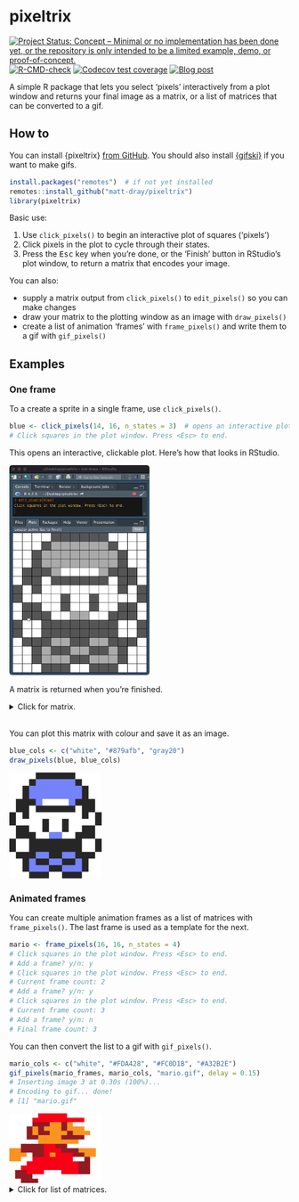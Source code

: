
<!-- README.md is generated from README.Rmd. Please edit that file -->

# pixeltrix

<!-- badges: start -->

[![Project Status: Concept – Minimal or no implementation has been done
yet, or the repository is only intended to be a limited example, demo,
or
proof-of-concept.](https://www.repostatus.org/badges/latest/concept.svg)](https://www.repostatus.org/#concept)
[![R-CMD-check](https://github.com/matt-dray/tamRgo/workflows/R-CMD-check/badge.svg)](https://github.com/matt-dray/tamRgo/actions)
[![Codecov test
coverage](https://codecov.io/gh/matt-dray/pixeltrix/branch/main/graph/badge.svg)](https://app.codecov.io/gh/matt-dray/pixeltrix?branch=main)
[![Blog
post](https://img.shields.io/badge/rostrum.blog-post-008900?labelColor=000000&logo=data%3Aimage%2Fgif%3Bbase64%2CR0lGODlhEAAQAPEAAAAAABWCBAAAAAAAACH5BAlkAAIAIf8LTkVUU0NBUEUyLjADAQAAACwAAAAAEAAQAAAC55QkISIiEoQQQgghRBBCiCAIgiAIgiAIQiAIgSAIgiAIQiAIgRAEQiAQBAQCgUAQEAQEgYAgIAgIBAKBQBAQCAKBQEAgCAgEAoFAIAgEBAKBIBAQCAQCgUAgEAgCgUBAICAgICAgIBAgEBAgEBAgEBAgECAgICAgECAQIBAQIBAgECAgICAgICAgECAQECAQICAgICAgICAgEBAgEBAgEBAgICAgICAgECAQIBAQIBAgECAgICAgIBAgECAQECAQIBAgICAgIBAgIBAgEBAgECAgECAgICAgICAgECAgECAgQIAAAQIKAAAh%2BQQJZAACACwAAAAAEAAQAAAC55QkIiESIoQQQgghhAhCBCEIgiAIgiAIQiAIgSAIgiAIQiAIgRAEQiAQBAQCgUAQEAQEgYAgIAgIBAKBQBAQCAKBQEAgCAgEAoFAIAgEBAKBIBAQCAQCgUAgEAgCgUBAICAgICAgIBAgEBAgEBAgEBAgECAgICAgECAQIBAQIBAgECAgICAgICAgECAQECAQICAgICAgICAgEBAgEBAgEBAgICAgICAgECAQIBAQIBAgECAgICAgIBAgECAQECAQIBAgICAgIBAgIBAgEBAgECAgECAgICAgICAgECAgECAgQIAAAQIKAAA7)](https://www.rostrum.blog/2022/09/24/pixeltrix/)
<!-- badges: end -->

A simple R package that lets you select ‘pixels’ interactively from a
plot window and returns your final image as a matrix, or a list of
matrices that can be converted to a gif.

## How to

You can install {pixeltrix} [from
GitHub](https://github.com/matt-dray/pixeltrix). You should also install
[{gifski}](https://cloud.r-project.org/web/packages/gifski/index.html)
if you want to make gifs.

``` r
install.packages("remotes")  # if not yet installed
remotes::install_github("matt-dray/pixeltrix")
library(pixeltrix)
```

Basic use:

1.  Use `click_pixels()` to begin an interactive plot of squares
    (‘pixels’)
2.  Click pixels in the plot to cycle through their states.
3.  Press the <kbd>Esc</kbd> key when you’re done, or the ‘Finish’
    button in RStudio’s plot window, to return a matrix that encodes
    your image.

You can also:

-   supply a matrix output from `click_pixels()` to `edit_pixels()` so
    you can make changes
-   draw your matrix to the plotting window as an image with
    `draw_pixels()`
-   create a list of animation ‘frames’ with `frame_pixels()` and write
    them to a gif with `gif_pixels()`

## Examples

### One frame

To a create a sprite in a single frame, use `click_pixels()`.

``` r
blue <- click_pixels(14, 16, n_states = 3)  # opens an interactive plot
# Click squares in the plot window. Press <Esc> to end.
```

This opens an interactive, clickable plot. Here’s how that looks in
RStudio.

<img src="man/figures/blue_rstudio.png" alt="An RStudio window. The console has run the function edit_pixels(blue) and has printed the message 'click squares in the plot window, press Esc to end.' In the plot pane is a 14 by 16 pixel grid with a sprite of the main character from the first generation of Pokemon games for the Game Boy. The background is white, the outlines are dark grey and the highlights are light grey. There's a black grid around the pixels." width="50%">

A matrix is returned when you’re finished.

<details>
<summary>
Click for matrix.
</summary>

``` r
pixeltrix::blue  # # made available in the package
#       [,1] [,2] [,3] [,4] [,5] [,6] [,7] [,8] [,9] [,10] [,11] [,12] [,13]
#  [1,]    0    0    0    0    2    2    2    2    2     2     0     0     0
#  [2,]    0    0    0    2    1    1    1    1    1     1     2     0     0
#  [3,]    0    0    2    1    1    1    1    1    1     1     1     2     0
#  [4,]    0    0    2    1    1    1    1    1    1     1     1     2     0
#  [5,]    0    2    2    2    1    0    0    0    0     1     2     2     2
#  [6,]    0    2    2    0    2    2    2    2    2     2     0     2     2
#  [7,]    2    0    2    0    0    0    0    0    0     0     0     2     0
#  [8,]    2    0    0    0    0    2    0    0    2     0     0     0     0
#  [9,]    0    2    2    0    0    2    0    0    2     0     0     2     2
# [10,]    0    2    2    2    0    0    1    1    0     0     2     2     2
# [11,]    2    0    0    2    2    2    2    2    2     2     2     0     0
# [12,]    2    0    0    2    2    2    2    2    2     2     2     0     0
# [13,]    0    2    2    2    1    1    2    2    1     1     2     2     2
# [14,]    0    0    2    1    2    2    1    1    2     2     1     2     0
# [15,]    0    0    2    1    1    1    2    2    1     1     1     2     0
# [16,]    0    0    0    2    2    2    0    0    2     2     2     0     0
#       [,14]
#  [1,]     0
#  [2,]     0
#  [3,]     0
#  [4,]     0
#  [5,]     0
#  [6,]     0
#  [7,]     2
#  [8,]     2
#  [9,]     0
# [10,]     0
# [11,]     2
# [12,]     2
# [13,]     0
# [14,]     0
# [15,]     0
# [16,]     0
```

</details>

<br>

You can plot this matrix with colour and save it as an image.

``` r
blue_cols <- c("white", "#879afb", "gray20")
draw_pixels(blue, blue_cols)
```

<img src="man/figures/blue_draw.png" alt="A 14 by 16 pixel grid with a sprite of the main character from the first generation of Pokemon games for the Game Boy. The background is white, the outlines are dark grey and the highlights are light blue." width="33%">

### Animated frames

You can create multiple animation frames as a list of matrices with
`frame_pixels()`. The last frame is used as a template for the next.

``` r
mario <- frame_pixels(16, 16, n_states = 4)
# Click squares in the plot window. Press <Esc> to end.
# Add a frame? y/n: y
# Click squares in the plot window. Press <Esc> to end.
# Current frame count: 2
# Add a frame? y/n: y
# Click squares in the plot window. Press <Esc> to end.
# Current frame count: 3
# Add a frame? y/n: n
# Final frame count: 3
```

You can then convert the list to a gif with `gif_pixels()`.

``` r
mario_cols <- c("white", "#FDA428", "#FC0D1B", "#A32B2E")
gif_pixels(mario_frames, mario_cols, "mario.gif", delay = 0.15)
# Inserting image 3 at 0.30s (100%)...
# Encoding to gif... done!
# [1] "mario.gif"
```

<img src="man/figures/mario.gif" alt="An animated 16 by 16 pixel grid with a coloured sprite of Mario from the original Super Mario Bros for the NES. There are three frames that each show a step in Mario's walk cycle." width="33%">

<details>
<summary>
Click for list of matrices.
</summary>

``` r
pixeltrix::mario  # made available in the package
# [[1]]
#       [,1] [,2] [,3] [,4] [,5] [,6] [,7] [,8] [,9] [,10] [,11] [,12] [,13]
#  [1,]    0    0    0    0    0    2    2    2    2     2     0     0     0
#  [2,]    0    0    0    0    2    2    2    2    2     2     2     2     2
#  [3,]    0    0    0    0    3    3    3    1    1     3     1     0     0
#  [4,]    0    0    0    3    1    3    1    1    1     3     1     1     1
#  [5,]    0    0    0    3    1    3    3    1    1     1     3     1     1
#  [6,]    0    0    0    3    3    1    1    1    1     3     3     3     3
#  [7,]    0    0    0    0    0    1    1    1    1     1     1     1     0
#  [8,]    0    0    3    3    3    3    2    2    3     3     0     0     0
#  [9,]    1    1    3    3    3    3    2    2    2     3     3     3     1
# [10,]    1    1    1    0    3    3    2    1    2     2     2     3     3
# [11,]    1    1    0    0    2    2    2    2    2     2     2     0     0
# [12,]    0    0    0    2    2    2    2    2    2     2     2     2     3
# [13,]    0    0    2    2    2    2    2    2    2     2     2     2     3
# [14,]    0    3    3    2    2    2    0    0    0     2     2     2     3
# [15,]    0    3    3    3    0    0    0    0    0     0     0     0     0
# [16,]    0    0    3    3    3    0    0    0    0     0     0     0     0
#       [,14] [,15] [,16]
#  [1,]     0     0     0
#  [2,]     0     0     0
#  [3,]     0     0     0
#  [4,]     0     0     0
#  [5,]     1     0     0
#  [6,]     0     0     0
#  [7,]     0     0     0
#  [8,]     0     0     0
#  [9,]     1     1     0
# [10,]     1     1     0
# [11,]     3     0     0
# [12,]     3     0     0
# [13,]     3     0     0
# [14,]     3     0     0
# [15,]     0     0     0
# [16,]     0     0     0
# 
# [[2]]
#       [,1] [,2] [,3] [,4] [,5] [,6] [,7] [,8] [,9] [,10] [,11] [,12] [,13]
#  [1,]    0    0    0    0    0    2    2    2    2     2     0     0     0
#  [2,]    0    0    0    0    2    2    2    2    2     2     2     2     2
#  [3,]    0    0    0    0    3    3    3    1    1     3     1     0     0
#  [4,]    0    0    0    3    1    3    1    1    1     3     1     1     1
#  [5,]    0    0    0    3    1    3    3    1    1     1     3     1     1
#  [6,]    0    0    0    3    3    1    1    1    1     3     3     3     3
#  [7,]    0    0    0    0    0    1    1    1    1     1     1     1     0
#  [8,]    0    0    0    0    3    3    2    3    3     3     0     0     0
#  [9,]    0    0    0    3    3    3    3    2    2     3     3     0     0
# [10,]    0    0    0    3    3    3    2    2    1     2     2     1     0
# [11,]    0    0    0    3    3    3    3    2    2     2     2     2     0
# [12,]    0    0    0    2    3    3    1    1    1     2     2     2     0
# [13,]    0    0    0    0    2    3    1    1    2     2     2     0     0
# [14,]    0    0    0    0    0    2    2    2    3     3     3     0     0
# [15,]    0    0    0    0    0    3    3    3    3     3     3     3     0
# [16,]    0    0    0    0    0    3    3    3    3     0     0     0     0
#       [,14] [,15] [,16]
#  [1,]     0     0     0
#  [2,]     0     0     0
#  [3,]     0     0     0
#  [4,]     0     0     0
#  [5,]     1     0     0
#  [6,]     0     0     0
#  [7,]     0     0     0
#  [8,]     0     0     0
#  [9,]     0     0     0
# [10,]     0     0     0
# [11,]     0     0     0
# [12,]     0     0     0
# [13,]     0     0     0
# [14,]     0     0     0
# [15,]     0     0     0
# [16,]     0     0     0
# 
# [[3]]
#       [,1] [,2] [,3] [,4] [,5] [,6] [,7] [,8] [,9] [,10] [,11] [,12] [,13]
#  [1,]    0    0    0    0    0    0    0    0    0     0     0     0     0
#  [2,]    0    0    0    0    0    0    2    2    2     2     0     0     0
#  [3,]    0    0    0    0    0    2    2    2    2     2     2     2     2
#  [4,]    0    0    0    0    0    3    3    3    1     1     3     1     0
#  [5,]    0    0    0    0    3    1    3    1    1     1     3     1     1
#  [6,]    0    0    0    0    3    1    3    3    1     1     1     3     1
#  [7,]    0    0    0    0    3    3    1    1    1     1     3     3     3
#  [8,]    0    0    0    0    0    0    1    1    1     1     1     1     1
#  [9,]    0    0    0    0    0    3    3    3    3     2     3     0     1
# [10,]    0    0    0    0    1    3    3    3    3     3     3     1     1
# [11,]    0    0    0    1    1    2    3    3    3     3     3     1     1
# [12,]    0    0    0    3    3    2    2    2    2     2     2     2     0
# [13,]    0    0    0    3    2    2    2    2    2     2     2     2     0
# [14,]    0    0    3    3    2    2    2    0    2     2     2     0     0
# [15,]    0    0    3    0    0    0    0    3    3     3     0     0     0
# [16,]    0    0    0    0    0    0    0    3    3     3     3     0     0
#       [,14] [,15] [,16]
#  [1,]     0     0     0
#  [2,]     0     0     0
#  [3,]     2     0     0
#  [4,]     0     0     0
#  [5,]     1     0     0
#  [6,]     1     1     0
#  [7,]     3     0     0
#  [8,]     0     0     0
#  [9,]     0     0     0
# [10,]     1     0     0
# [11,]     0     0     0
# [12,]     0     0     0
# [13,]     0     0     0
# [14,]     0     0     0
# [15,]     0     0     0
# [16,]     0     0     0
```

</details>
